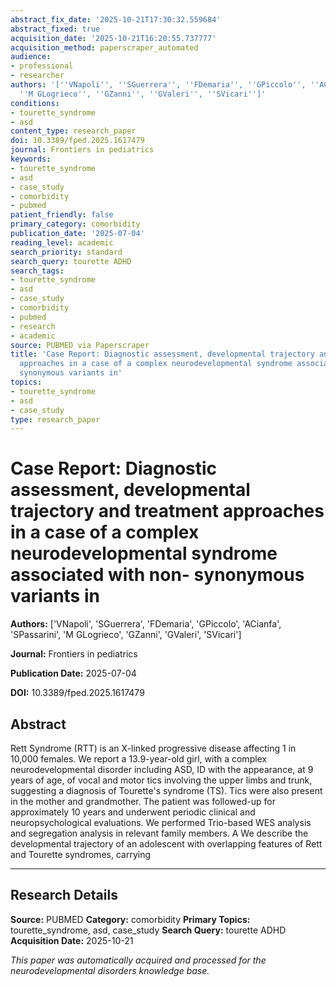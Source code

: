 ```yaml
---
abstract_fix_date: '2025-10-21T17:30:32.559684'
abstract_fixed: true
acquisition_date: '2025-10-21T16:20:55.737777'
acquisition_method: paperscraper_automated
audience:
- professional
- researcher
authors: '[''VNapoli'', ''SGuerrera'', ''FDemaria'', ''GPiccolo'', ''ACianfa'', ''SPassarini'',
  ''M GLogrieco'', ''GZanni'', ''GValeri'', ''SVicari'']'
conditions:
- tourette_syndrome
- asd
content_type: research_paper
doi: 10.3389/fped.2025.1617479
journal: Frontiers in pediatrics
keywords:
- tourette_syndrome
- asd
- case_study
- comorbidity
- pubmed
patient_friendly: false
primary_category: comorbidity
publication_date: '2025-07-04'
reading_level: academic
search_priority: standard
search_query: tourette ADHD
search_tags:
- tourette_syndrome
- asd
- case_study
- comorbidity
- pubmed
- research
- academic
source: PUBMED via Paperscraper
title: 'Case Report: Diagnostic assessment, developmental trajectory and treatment
  approaches in a case of a complex neurodevelopmental syndrome associated with non-
  synonymous variants in'
topics:
- tourette_syndrome
- asd
- case_study
type: research_paper
---
```


# Case Report: Diagnostic assessment, developmental trajectory and treatment approaches in a case of a complex neurodevelopmental syndrome associated with non- synonymous variants in

**Authors:** ['VNapoli', 'SGuerrera', 'FDemaria', 'GPiccolo', 'ACianfa', 'SPassarini', 'M GLogrieco', 'GZanni', 'GValeri', 'SVicari']

**Journal:** Frontiers in pediatrics

**Publication Date:** 2025-07-04

**DOI:** 10.3389/fped.2025.1617479

## Abstract

Rett Syndrome (RTT) is an X-linked progressive disease affecting 1 in 10,000 females. 
We report a 13.9-year-old girl, with a complex neurodevelopmental disorder including ASD, ID with the appearance, at 9 years of age, of vocal and motor tics involving the upper limbs and trunk, suggesting a diagnosis of Tourette's syndrome (TS). Tics were also present in the mother and grandmother. The patient was followed-up for approximately 10 years and underwent periodic clinical and neuropsychological evaluations. We performed Trio-based WES analysis and segregation analysis in relevant family members.
A 
We describe the developmental trajectory of an adolescent with overlapping features of Rett and Tourette syndromes, carrying 

---

## Research Details

**Source:** PUBMED
**Category:** comorbidity
**Primary Topics:** tourette_syndrome, asd, case_study
**Search Query:** tourette ADHD
**Acquisition Date:** 2025-10-21

*This paper was automatically acquired and processed for the neurodevelopmental disorders knowledge base.*
